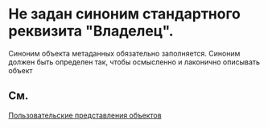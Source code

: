 # Не задан синоним стандартного реквизита "Владелец".

Синоним объекта метаданных обязательно заполняется. Синоним должен быть
определен так, чтобы осмысленно и лаконично описывать объект


## См.

[Пользовательские представления объектов](https://github.com/1C-Company/v8-code-style/issues/119)
